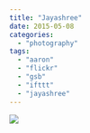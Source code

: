 ```yaml
---
title: "Jayashree"
date: 2015-05-08
categories: 
  - "photography"
tags: 
  - "aaron"
  - "flickr"
  - "gsb"
  - "ifttt"
  - "jayashree"
---
```


![](https://farm8.staticflickr.com/7731/16805151704_2af816dc02_b.jpg)

